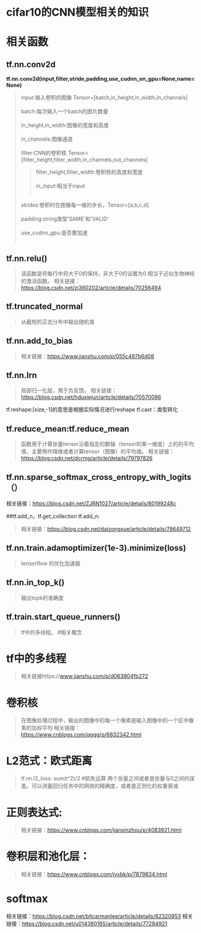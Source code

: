 cifar10的CNN模型相关的知识
==================================
# 相关函数
## tf.nn.conv2d
<b>tf.nn.conv2d(input,filter,stride,padding,use_cudnn_on_gpu=None,name=None)</b>
>input:输入卷积的图像 Tensor=[batch,in_height,in_width,in_channels]<br></br>
>batch:每次输入一个batch的图片数量<br></br>
>in_height,in_width:图像的宽度和高度<br></br>
>in_channels:图像通道<br></br>
>filter:CNN的卷积核 Tensor=[filter_height,filter_width,in_channels,out_channels]
 >>   filter_height,filter_width:卷积核的高度和宽度<br></br>
 >>   in_input:相当于input<br></br>
 >
>strides:卷积时在图像每一维的步长，Tensor=[a,b,c,d]<br></br>
>padding:string类型'SAME'和'VALID'<br></br>
>use_cudnn_gpu:是否要加速<br></br>
## tf.nn.relu()
>该函数是将每行中将大于0的保持，非大于0的设置为0.相当于近似生物神经的激活函数。
>相关链接：https://blog.csdn.net/zj360202/article/details/70256494
## tf.truncated_normal
>从截短的正态分布中输出随机值
## tf.nn.add_to_bias
>相关链接：https://www.jianshu.com/p/055c487b6d08
## tf.nn.lrn
>局部归一化层，用于负反馈。
>相关链接：https://blog.csdn.net/hduxiejun/article/details/70570086

tf.reshape:[size,-1]的意思是根据实际情况进行reshape
tf.cast：类型转化

## tf.reduce_mean:tf.reduce_mean 
>函数用于计算张量tensor沿着指定的数轴（tensor的某一维度）上的的平均值，主要用作降维或者计算tensor（图像）的平均值。
>相关链接：https://blog.csdn.net/dcrmg/article/details/79797826
## tf.nn.sparse_softmax_cross_entropy_with_logits（）
相关链接：https://blog.csdn.net/ZJRN1027/article/details/80199248c

##tf.add_n，tf.get_collection tf.add_n:
>相关链接：https://blog.csdn.net/daizongxue/article/details/78649712

## tf.nn.train.adamoptimizer(1e-3).minimize(loss)
> tensorflow 的优化加速器
## tf.nn.in_top_k()
>输出topk的准确度
## tf.train.start_queue_runners()
> tf中的多线程。
#相关概念
# tf中的多线程
>相关链接https://www.jianshu.com/p/d063804fb272

# 卷积核
>在图像处理过程中，输出的图像中的每一个像素是输入图像中的一个区中像素的加权平均
相关链接：https://www.cnblogs.com/qggg/p/6832342.html

# L2范式：欧式距离
>tf.nn.l2_loss: sum(t^2)/2
#损失运算
>两个张量之间或者是张量与0之间的误差。可以测量回归任务中的网络的精确度，或者是正则化的权重衰减
# 正则表达式:
>相关链接：https://www.cnblogs.com/jianxinzhou/p/4083921.html
# 卷积层和池化层：
>相关链接：https://www.cnblogs.com/jyxbk/p/7879834.html
# softmax
相关链接：https://blog.csdn.net/bitcarmanlee/article/details/82320853
相关链接：https://blog.csdn.net/u014380165/article/details/77284921